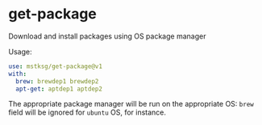 get-package
===========

Download and install packages using OS package manager

Usage:

```yaml
use: mstksg/get-package@v1
with:
  brew: brewdep1 brewdep2
  apt-get: aptdep1 aptdep2
```

The appropriate package manager will be run on the appropriate OS: `brew` field
will be ignored for `ubuntu` OS, for instance.

